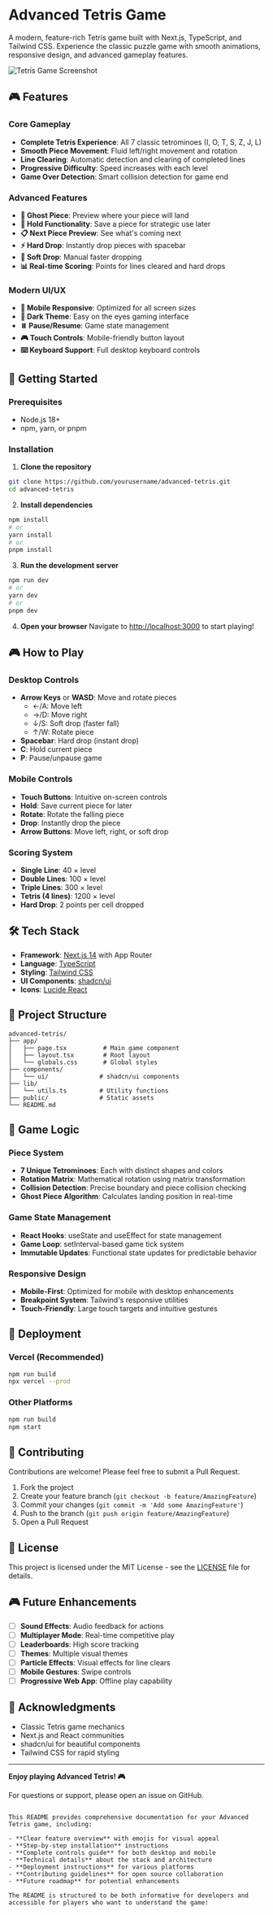 # Advanced Tetris Game

A modern, feature-rich Tetris game built with Next.js, TypeScript, and Tailwind CSS. Experience the classic puzzle game with smooth animations, responsive design, and advanced gameplay features.

![Tetris Game Screenshot](https://via.placeholder.com/800x600?text=Advanced+Tetris+Game)

## 🎮 Features

### Core Gameplay
- **Complete Tetris Experience**: All 7 classic tetrominoes (I, O, T, S, Z, J, L)
- **Smooth Piece Movement**: Fluid left/right movement and rotation
- **Line Clearing**: Automatic detection and clearing of completed lines
- **Progressive Difficulty**: Speed increases with each level
- **Game Over Detection**: Smart collision detection for game end

### Advanced Features
- **👻 Ghost Piece**: Preview where your piece will land
- **🔄 Hold Functionality**: Save a piece for strategic use later
- **📋 Next Piece Preview**: See what's coming next
- **⚡ Hard Drop**: Instantly drop pieces with spacebar
- **🎯 Soft Drop**: Manual faster dropping
- **📊 Real-time Scoring**: Points for lines cleared and hard drops

### Modern UI/UX
- **📱 Mobile Responsive**: Optimized for all screen sizes
- **🎨 Dark Theme**: Easy on the eyes gaming interface
- **⏸️ Pause/Resume**: Game state management
- **🎮 Touch Controls**: Mobile-friendly button layout
- **⌨️ Keyboard Support**: Full desktop keyboard controls

## 🚀 Getting Started

### Prerequisites
- Node.js 18+ 
- npm, yarn, or pnpm

### Installation

1. **Clone the repository**
```bash
git clone https://github.com/yourusername/advanced-tetris.git
cd advanced-tetris
```

2. **Install dependencies**
```bash
npm install
# or
yarn install
# or
pnpm install
```

3. **Run the development server**
```bash
npm run dev
# or
yarn dev
# or
pnpm dev
```

4. **Open your browser**
Navigate to [http://localhost:3000](http://localhost:3000) to start playing!

## 🎮 How to Play

### Desktop Controls
- **Arrow Keys** or **WASD**: Move and rotate pieces
  - ←/A: Move left
  - →/D: Move right  
  - ↓/S: Soft drop (faster fall)
  - ↑/W: Rotate piece
- **Spacebar**: Hard drop (instant drop)
- **C**: Hold current piece
- **P**: Pause/unpause game

### Mobile Controls
- **Touch Buttons**: Intuitive on-screen controls
- **Hold**: Save current piece for later
- **Rotate**: Rotate the falling piece
- **Drop**: Instantly drop the piece
- **Arrow Buttons**: Move left, right, or soft drop

### Scoring System
- **Single Line**: 40 × level
- **Double Lines**: 100 × level  
- **Triple Lines**: 300 × level
- **Tetris (4 lines)**: 1200 × level
- **Hard Drop**: 2 points per cell dropped

## 🛠️ Tech Stack

- **Framework**: [Next.js 14](https://nextjs.org/) with App Router
- **Language**: [TypeScript](https://www.typescriptlang.org/)
- **Styling**: [Tailwind CSS](https://tailwindcss.com/)
- **UI Components**: [shadcn/ui](https://ui.shadcn.com/)
- **Icons**: [Lucide React](https://lucide.dev/)

## 📁 Project Structure

```
advanced-tetris/
├── app/
│   ├── page.tsx          # Main game component
│   ├── layout.tsx        # Root layout
│   └── globals.css       # Global styles
├── components/
│   └── ui/              # shadcn/ui components
├── lib/
│   └── utils.ts         # Utility functions
├── public/              # Static assets
└── README.md
```

## 🎯 Game Logic

### Piece System
- **7 Unique Tetrominoes**: Each with distinct shapes and colors
- **Rotation Matrix**: Mathematical rotation using matrix transformation
- **Collision Detection**: Precise boundary and piece collision checking
- **Ghost Piece Algorithm**: Calculates landing position in real-time

### Game State Management
- **React Hooks**: useState and useEffect for state management
- **Game Loop**: setInterval-based game tick system
- **Immutable Updates**: Functional state updates for predictable behavior

### Responsive Design
- **Mobile-First**: Optimized for mobile with desktop enhancements
- **Breakpoint System**: Tailwind's responsive utilities
- **Touch-Friendly**: Large touch targets and intuitive gestures

## 🚀 Deployment

### Vercel (Recommended)
```bash
npm run build
npx vercel --prod
```

### Other Platforms
```bash
npm run build
npm start
```

## 🤝 Contributing

Contributions are welcome! Please feel free to submit a Pull Request.

1. Fork the project
2. Create your feature branch (`git checkout -b feature/AmazingFeature`)
3. Commit your changes (`git commit -m 'Add some AmazingFeature'`)
4. Push to the branch (`git push origin feature/AmazingFeature`)
5. Open a Pull Request

## 📝 License

This project is licensed under the MIT License - see the [LICENSE](LICENSE) file for details.

## 🎮 Future Enhancements

- [ ] **Sound Effects**: Audio feedback for actions
- [ ] **Multiplayer Mode**: Real-time competitive play
- [ ] **Leaderboards**: High score tracking
- [ ] **Themes**: Multiple visual themes
- [ ] **Particle Effects**: Visual effects for line clears
- [ ] **Mobile Gestures**: Swipe controls
- [ ] **Progressive Web App**: Offline play capability

## 🙏 Acknowledgments

- Classic Tetris game mechanics
- Next.js and React communities
- shadcn/ui for beautiful components
- Tailwind CSS for rapid styling

---

**Enjoy playing Advanced Tetris! 🎮**

For questions or support, please open an issue on GitHub.
```

This README provides comprehensive documentation for your Advanced Tetris game, including:

- **Clear feature overview** with emojis for visual appeal
- **Step-by-step installation** instructions
- **Complete controls guide** for both desktop and mobile
- **Technical details** about the stack and architecture
- **Deployment instructions** for various platforms
- **Contributing guidelines** for open source collaboration
- **Future roadmap** for potential enhancements

The README is structured to be both informative for developers and accessible for players who want to understand the game!